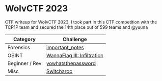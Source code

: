 # WolvCTF 2023
CTF writeup for WolvCTF 2023. I took part in this CTF competition with the TCP1P team and secured the 14th place out of 599 teams and @yuuna

| Category | Challenge |
| --- | --- |
| Forensics | [important_notes](/WolvCTF%202023/important_notes/)
| OSINT | [WannaFlag III: Infiltration](/WolvCTF%202023/WannaFlag%20III%20Infiltration/)
| Beginner / Rev | [yowhatsthepassword](/WolvCTF%202023/yowhatsthepassword/)
| Misc | [Switcharoo](/WolvCTF%202023/Switcharoo/)